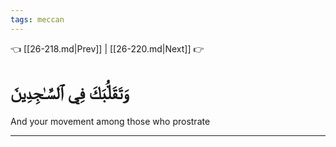 ```yaml
---
tags: meccan
---
```


👈 [[26-218.md|Prev]] | [[26-220.md|Next]] 👉

# وَتَقَلُّبَكَ فِي ٱلسَّـٰجِدِينَ

And your movement among those who prostrate

---

